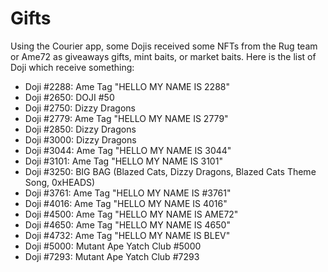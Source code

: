 # Gifts

Using the Courier app, some Dojis received some NFTs from the Rug team or Ame72 as giveaways gifts, mint baits, or market baits. Here is the list of Doji which receive something:

* Doji #2288: Ame Tag "HELLO MY NAME IS 2288"
* Doji #2650: DOJI #50
* Doji #2750: Dizzy Dragons
* Doji #2779: Ame Tag "HELLO MY NAME IS 2779"
* Doji #2850: Dizzy Dragons
* Doji #3000: Dizzy Dragons
* Doji #3044: Ame Tag "HELLO MY NAME IS 3044"
* Doji #3101: Ame Tag "HELLO MY NAME IS 3101"
* Doji #3250: BIG BAG (Blazed Cats, Dizzy Dragons, Blazed Cats Theme Song, 0xHEADS)
* Doji #3761: Ame Tag "HELLO MY NAME IS #3761"
* Doji #4016: Ame Tag "HELLO MY NAME IS 4016"
* Doji #4500: Ame Tag "HELLO MY NAME IS AME72"
* Doji #4650: Ame Tag "HELLO MY NAME IS 4650"
* Doji #4732: Ame Tag "HELLO MY NAME IS BLEV" 
* Doji #5000: Mutant Ape Yatch Club #5000
* Doji #7293: Mutant Ape Yatch Club #7293
